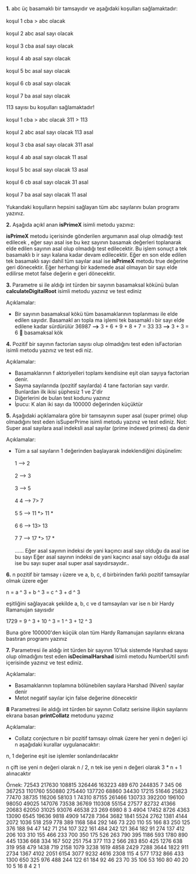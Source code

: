 **1.** abc üç basamaklı bir tamsayıdır ve aşağıdaki koşulları sağlamaktadır:
<br> </br>
koşul 1 cba > abc olacak <br> </br>
koşul 2 abc asal sayı olacak <br> </br>
koşul 3 cba asal sayı olacak <br> </br>
koşul 4 ab asal sayı olacak <br> </br>
koşul 5 bc asal sayı olacak <br> </br>
koşul 6 cb asal sayı olacak <br> </br>
koşul 7 ba asal sayı olacak

113 sayısı bu koşulları sağlamaktadır! <br> </br>
koşul 1 cba > abc olacak 311 > 113<br> </br>
koşul 2 abc asal sayı olacak 113 asal<br> </br>
koşul 3 cba asal sayı olacak 311 asal<br> </br>
koşul 4 ab asal sayı olacak 11 asal<br> </br>
koşul 5 bc asal sayı olacak 13 asal<br> </br>
koşul 6 cb asal sayı olacak 31 asal<br> </br>
koşul 7 ba asal sayı olacak 11 asal<br> </br>
Yukarıdaki koşulların hepsini sağlayan tüm abc sayılarını bulan programı yazınız.

**2.** Aşağıda açıkl anan **isPrimeX** isimli metodu yazınız:

**isPrimeX** metodu içerisinde gönderilen argumanın asal olup olmadığı test edilecek , eğer sayı asal ise bu kez sayının
basamak değerleri toplanarak elde edilen sayının asal olup olmadığı test edilecektir. Bu işlem sonuçt a tek basamaklı b ir sayı
kalana kadar devam edilecektir. Eğer en son elde edilen tek basamaklı sayı dahil tüm sayılar asal ise **isPrimeX** metodu true
değerine geri dönecektir. Eğer herhangi bir kademede asal olmayan bir sayı elde edilirse metot false değerin e geri
dönecektir.


**3.** Parametre si ile aldığı int türden bir sayının basamaksal kökünü bulan **calculateDigitalRoot** isimli metodu yazınız ve test
ediniz

Açıklamalar:
* Bir sayının basamaksal kökü tüm basamaklarının toplanması ile elde edilen sayıdır. Basamakl arı topla ma işlemi
tek basamakl ı bir sayı elde edilene kadar sürdürülür
36987 **-->** 3 + 6 + 9 + 8 + 7 = 33
33 **-->** 3 + 3 = 6  basamaksal kök

**4.** Pozitif bir sayının factorian sayısı olup olmadığını test eden isFactorian isimli metodu yazınız ve test edi niz.

Açıklamalar:
* Basamaklarının f aktoriyelleri toplamı kendisine eşit olan sayıya factorian denir.
* Sayma sayılarında (pozitif sayılarda) 4 tane factorian sayı vardır. Bunlardan ilk ikisi şüphesiz 1 ve 2'dir
* Diğerlerini de bulan test kodunu yazınız
* İpucu: K alan iki sayı da 100000 değerinden küçüktür

**5.** Aşağıdaki açıklamalara göre bir tamsayının super asal (super prime) olup olmadığını test eden isSuperPrime isimli
metodu yazınız ve test ediniz.
Not: Super asal sayılara asal indeksli asal sayılar (prime indexed primes) da denir

Açıklamalar:
* Tüm a sal sayıların 1 değerinden başlayarak indeklendiğini düşünelim:<br> </br>
1 --> 2<br> </br>
2 --> 3<br> </br>
3 --> 5<br> </br>
4 4 --> 7> 7<br> </br>
5 5 --> 11 *> 11 *<br> </br>
6 6 --> 13> 13<br> </br>
7 7 --> 17 *> 17 *<br> </br>
......
Eğer asal sayının indeksi de yani kaçıncı asal sayı olduğu da asal ise bu sayı Eğer asal sayının indeksi de yani kaçıncı asal sayı olduğu da asal ise bu sayı super asal super asal sayıdırsayıdır..

**6.** n pozitif bir tamsay ı üzere ve a, b, c, d birbirinden farklı pozitif tamsayılar olmak üzere eğer

n = a ^ 3 + b ^ 3 = c ^ 3 + d ^ 3

eşitliğini sağlayacak şekilde a, b, c ve d tamsayıları var ise n bir Hardy Ramanujan sayısıdır

1729 = 9 ^ 3 + 10 ^ 3 = 1 ^ 3 + 12 ^ 3

Buna göre 100000'den küçük olan tüm Hardy Ramanujan sayılarını ekrana bastıran programı yazınız

**7.** Parametresi ile aldığı int türden bir sayının 10'luk sistemde Harshad sayısı olup olmadığını test eden **isDecimalHarshad**
isimli metodu NumberUtil sınıfı içerisinde yazınız ve test ediniz.

Açıklamalar:
* Basamaklarının toplamına bölünebilen sayılara Harshad (Niven) sayılar denir
* Metot negatif sayılar için false değerine dönecektir

**8** Parametresi ile aldığı int türden bir sayının Collatz serisine ilişkin sayılarını ekrana basan **printCollatz** metodunu
yazınız

Açıklamalar:
* Collatz conjecture n bir pozitif tamsayı olmak üzere her yeni n değeri içi n aşağıdaki kurallar uygulanacaktır:

 n, 1 değerine eşit ise işlemler sonlandırılacaktır

 n çift ise yeni n değeri olarak n / 2, n tek ise yeni n değeri olarak 3 * n + 1 alınacaktır
 
<p>
Örnek:
72543 217630 108815 326446 163223 489 670 244835 7 345 06 367253 1101760
550880 275440 137720 68860 34430 17215 51646 25823 77470 38735 116206
58103 1 74310 87155 261466 130733 392200 196100 98050 49025 147076 73538
36769 110308 55154 27577 82732 41366 20683 62050 31025 93076 46538 23 269
6980 8 3 4904 17452 8726 4363 13090 6545 19636 9818 4909 14728 7364 3682
1841 5524 2762 1381 4144 2072 1036 518 259 778 389 1168 584 292 146 73
220 110 55 166 83 250 125 376 188 94 47 142 71 214 107 322 161 484 242
121 364 182 91 274 137 412 206 103 310 155 466 233 700 350 175 526 263
790 395 1186 593 1780 890 445 1336 668 334 167 502 251 754 377 113 2 566
283 850 425 1276 638 319 958 479 1438 719 2158 1079 3238 1619 4858 2429
7288 3644 1822 911 2734 1367 4102 2051 6154 3077 9232 4616 2308 115 4 577
1732 866 433 1300 650 325 976 488 244 122 61 184 92 46 23 70 35 106 53
160 80 40 20 10 5 16 8 4 2 1
</p>